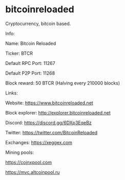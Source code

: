 # bitcoinreloaded

Cryptocurrency, bitcoin based.


Info:

Name: Bitcoin Reloaded

Ticker: BTCR

Default RPC Port: 11267

Default P2P Port: 11268

Block reward: 50 BTCR (Halving every 210000 blocks)



Links:

Website: https://www.bitcoinreloaded.net

Block explorer: http://explorer.bitcoinreloaded.net

Discord: https://discord.gg/6DXp3EqeBz

Twitter: https://twitter.com/BitcoinReloaded

Exchanges: https://xeggex.com

Mining pools:

https://coinxpool.com

https://mvc.altcoinpool.ru


